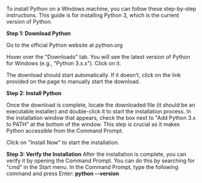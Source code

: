 To install Python on a Windows machine, you can follow these step-by-step instructions. This guide is for installing Python 3, which is the current version of Python.

**Step 1: Download Python**

Go to the official Python website at python.org

Hover over the "Downloads" tab. 
You will see the latest version of Python for Windows (e.g., "Python 3.x.x"). Click on it.

The download should start automatically. If it doesn’t, click on the link provided on the page to manually start the download.

**Step 2: Install Python**

Once the download is complete, locate the downloaded file (it should be an executable installer)
and double-click it to start the installation process.
In the installation window that appears,
check the box next to "Add Python 3.x to PATH" at the bottom of the window. 
This step is crucial as it makes Python accessible from the Command Prompt.

Click on "Install Now" to start the installation.

**Step 3: Verify the Installation**
After the installation is complete, you can verify it by opening the Command Prompt. You can do this by searching for "cmd" in the Start menu.
In the Command Prompt, type the following command and press Enter:
**python --version**


